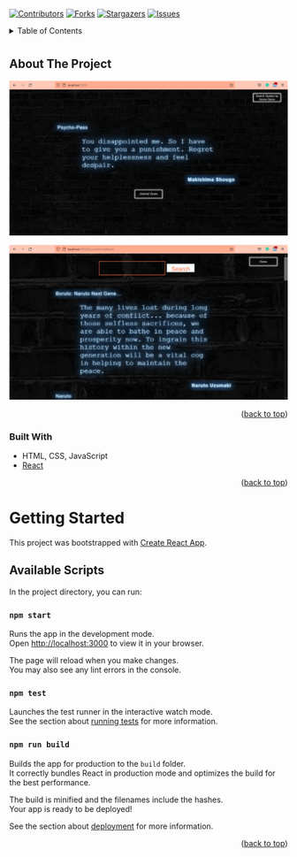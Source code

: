 <div id="top"></div>

[![Contributors][contributors-shield]][contributors-url]
[![Forks][forks-shield]][forks-url]
[![Stargazers][stars-shield]][stars-url]
[![Issues][issues-shield]][issues-url]

<!-- TABLE OF CONTENTS -->
<details>
  <summary>Table of Contents</summary>
  <ol>
    <li>
      <a href="#about-the-project">About The Project</a>
      <ul>
        <li><a href="#built-with">Built With</a></li>
      </ul>
    </li>
    <li>
      <a href="#getting-started">Getting Started</a>
    </li>
  </ol>
</details>

#

<!-- ABOUT THE PROJECT -->
## About The Project

[![Landing Page Screen Shot][landing-screenshot]](https://github.com/KDTEC/Animex)

[![Search Screen Shot][search-screenshot]](https://github.com/KDTEC/Animex)

<p align="right">(<a href="#top">back to top</a>)</p>

### Built With

* HTML, CSS, JavaScript
* [React](https://reactjs.org/)


<p align="right">(<a href="#top">back to top</a>)</p>

#


# Getting Started

This project was bootstrapped with [Create React App](https://github.com/facebook/create-react-app).

## Available Scripts

In the project directory, you can run:

### `npm start`

Runs the app in the development mode.\
Open [http://localhost:3000](http://localhost:3000) to view it in your browser.

The page will reload when you make changes.\
You may also see any lint errors in the console.

### `npm test`

Launches the test runner in the interactive watch mode.\
See the section about [running tests](https://facebook.github.io/create-react-app/docs/running-tests) for more information.

### `npm run build`

Builds the app for production to the `build` folder.\
It correctly bundles React in production mode and optimizes the build for the best performance.

The build is minified and the filenames include the hashes.\
Your app is ready to be deployed!

See the section about [deployment](https://facebook.github.io/create-react-app/docs/deployment) for more information.

<p align="right">(<a href="#top">back to top</a>)</p>

#

<!-- MARKDOWN LINKS & IMAGES -->
<!-- https://www.markdownguide.org/basic-syntax/#reference-style-links -->
[contributors-shield]: https://img.shields.io/github/contributors/KDTEC/Animex.svg?style=for-the-badge
[contributors-url]: https://github.com/KDTEC/Animex/graphs/contributors
[forks-shield]: https://img.shields.io/github/forks/KDTEC/Animex.svg?style=for-the-badge
[forks-url]: https://github.com/KDTEC/Animex/network/members
[stars-shield]: https://img.shields.io/github/stars/KDTEC/Animex.svg?style=for-the-badge
[stars-url]: https://github.com/KDTEC/Animex/stargazers
[issues-shield]: https://img.shields.io/github/issues/KDTEC/Animex.svg?style=for-the-badge
[issues-url]: https://github.com/KDTEC/Animex/issues
[search-screenshot]: screenshots/search.png
[landing-screenshot]: screenshots/landing.png

